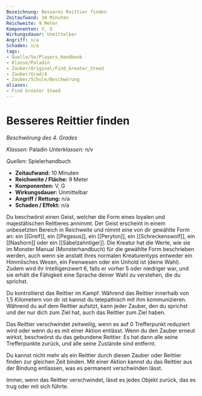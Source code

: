 ```yaml
---
Bezeichnung: Besseres Reittier finden
Zeitaufwand: 10 Minuten
Reichweite: 9 Meter
Komponenten: V, G
Wirkungsdauer: Unmittelbar
Angriff: n/a
Schaden: n/a
tags:
- Quelle/5e/Players_Handbook
- Klasse/Paladin
- Zauber/Original/Find_Greater_Steed
- Zauber/Grad/4
- Zauber/Schule/Beschwörung
aliases:
- Find Greater Steed
---
```

# Besseres Reittier finden
_Beschwörung des 4. Grades_

_Klassen:_ Paladin
_Unterklassen:_  n/v

_Quellen:_ Spielerhandbuch

- **Zeitaufwand:** 10 Minuten
- **Reichweite / Fläche:** 9 Meter
- **Komponenten:** V, G
- **Wirkungsdauer:** Unmittelbar
- **Angriff / Rettung:** n/a
- **Schaden / Effekt:**  n/a

Du beschwörst einen Geist, welcher die Form eines loyalen und majestätischen Reittieres annimmt. Der Geist erscheint in einem unbesetzten Bereich in Reichweite und nimmt eine von dir gewählte Form an: ein [[Greif]], ein [[Pegasus]], ein [[Peryton]], ein [[Schreckenswolf]], ein [[Nashorn]] oder ein [[Säbelzahntiger]]. Die Kreatur hat die Werte, wie sie im Monster Manual (Monsterhandbuch) für die gewählte Form beschrieben werden, auch wenn sie anstatt ihres normalen Kreaturentyps entweder ein Himmlisches Wesen, ein Feenwesen oder ein Unhold ist (deine Wahl). Zudem wird ihr Intelligenzwert 6, falls er vorher 5 oder niedriger war, und sie erhält die Fähigkeit eine Sprache deiner Wahl zu verstehen, die du sprichst.

Du kontrollierst das Reittier im Kampf. Während das Reittier innerhalb von 1,5 Kilometern von dir ist kannst du telepathisch mit ihm kommunizieren. Während du auf dem Reittier aufsitzt, kann jeder Zauber, den du sprichst und der nur dich zum Ziel hat, auch das Reittier zum Ziel haben.

Das Reittier verschwindet zeitweilig, wenn es auf 0 Trefferpunkt reduziert wird oder wenn du es mit einer Aktion entlässt. Wenn du den Zauber erneut wirkst, beschwörst du das gebundene Reittier. Es hat dann alle seine Trefferpunkte zurück, und alle seine Zustände sind entfernt.

Du kannst nicht mehr als ein Reittier durch diesen Zauber oder Reittier finden zur gleichen Zeit binden. Mit einer Aktion kannst du das Reittier aus der Bindung entlassen, was es permanent verschwinden lässt.

Immer, wenn das Reittier verschwindet, lässt es jedes Objekt zurück, das es trug oder mit sich führte.